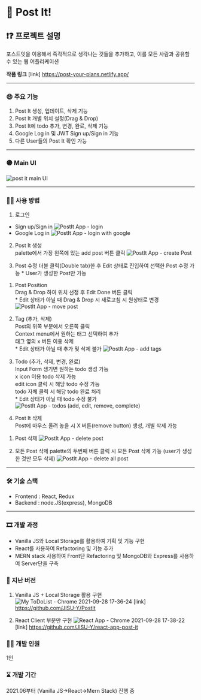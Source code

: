 # 📑 Post It!

## ❗❓ 프로젝트 설명
포스트잇을 이용해서 즉각적으로 생각나는 것들을 추가하고,
이를 모든 사람과 공유할 수 있는 웹 어플리케이션

**작품 링크**
[link] https://post-your-plans.netlify.app/

---

### 😄 주요 기능

1. Post It 생성, 업데이트, 삭제 기능
2. Post It 개별 위치 설정(Drag & Drop)
3. Post It에 todo 추가, 변경, 완료, 삭제 기능
4. Google Log in 및 JWT Sign up/Sign in 기능
5. 다른 User들의 Post It 확인 가능

---
<!-- Line -->

### 🟣 Main UI
![post it main UI](https://user-images.githubusercontent.com/80020227/146124551-76118fbf-c20d-4e0b-89de-36e5bc094bac.JPG)

---

### 👨‍🏫 사용 방법

1. 로그인
 - Sign up/Sign in
![PostIt App - login](https://user-images.githubusercontent.com/80020227/146125367-d4ea4512-55df-444f-9e9f-3177c1d03005.gif)
 - Google Log in
![PostIt App - login with google](https://user-images.githubusercontent.com/80020227/146125386-88cc3dc5-55e0-4bf3-97ec-7910ca7146fa.gif)

2. Post It 생성 
<br>palette에서 가장 왼쪽에 있는 add post 버튼 클릭
![PostIt App - create Post](https://user-images.githubusercontent.com/80020227/146128301-209cc56f-27c5-41e8-a5ed-f557d3e34f1c.gif)

3. Post 수정
 더블 클릭(Double tab)한 후 Edit 상태로 진입하여 선택한 Post 수정 가능
 \* User가 생성한 Post만 가능
 
 1) Post Position
 <br>Drag & Drop 하여 위치 선정 후 Edit Done 버튼 클릭
 <br>\* Edit 상태가 아닐 때 Drag & Drop 시 새로고침 시 원상태로 변경
 ![PostIt App - move post](https://user-images.githubusercontent.com/80020227/146128403-195dbb16-e27e-498f-81f2-be5158421567.gif)

 2) Tag (추가, 삭제)
 <br>Post의 위쪽 부분에서 오른쪽 클릭
 <br>Context menu에서 원하는 태그 선택하여 추가
 <br>태그 옆의 x 버튼 이용 삭제
 <br>\* Edit 상태가 아닐 때 추가 및 삭제 불가
 ![PostIt App - add tags](https://user-images.githubusercontent.com/80020227/146128424-b8ba1a27-1760-484d-9c50-bc7dd0051a88.gif)

 3) Todo (추가, 삭제, 변경, 완료)
 <br>Input Form 생기면 원하는 todo 생성 가능
 <br>x icon 이용 todo 삭제 가능
 <br>edit icon 클릭 시 해당 todo 수정 가능
 <br>todo 자체 클릭 시 해당 todo 완료 처리
 <br>\* Edit 상태가 아닐 때 todo 수정 불가
 ![PostIt App - todos (add, edit, remove, complete)](https://user-images.githubusercontent.com/80020227/146128456-88abbac3-77b8-4929-b66c-9e24e79d8fcf.gif)

4. Post It 삭제
 <br>Post에 마우스 올려 놓을 시 X 버튼(remove button) 생성, 개별 삭제 가능
 1) Post 삭제
 ![PostIt App - delete post](https://user-images.githubusercontent.com/80020227/146128485-29fea2ee-d691-423b-9066-7fc34898a2a6.gif)

 2) 모든 Post 삭제
 palette의 두번째 버튼 클릭 시 모든 Post 삭제 가능 (user가 생성한 것만 모두 삭제)
 ![PostIt App - delete all post](https://user-images.githubusercontent.com/80020227/146128493-22f465ea-86ad-495b-ae75-3cd8cbf833c5.gif)

---

### 🛠 기술 스택

- Frontend : React, Redux
- Backend : node.JS(express), MongoDB

---

### 🎞 개발 과정
 - Vanilla JS와 Local Storage를 활용하여 기획 및 기능 구현
 - React를 사용하여 Refactoring 및 기능 추가
 - MERN stack 사용하여 Front단 Refactoring 및 MongoDB와 Express를 사용하여 Server단을 구축

### 📜 지난 버전
 1. Vanilla JS + Local Storage 활용 구현
  ![My ToDoList - Chrome 2021-09-28 17-36-24](https://user-images.githubusercontent.com/80020227/135054537-9be21371-8df5-4465-91cb-a823323ad110.gif)
  [link] https://github.com/JISU-Y/PostIt

 2. React Client 부분만 구현
  ![React App - Chrome 2021-09-28 17-38-22](https://user-images.githubusercontent.com/80020227/135054556-8112ed5e-321c-4159-9c2e-86645c9630cf.gif)
  [link] https://github.com/JISU-Y/react-app-post-it

### 👨‍💻 개발 인원
1인

### ⌛ 개발 기간
2021.06부터 (Vanilla JS->React->Mern Stack) 진행 중 
